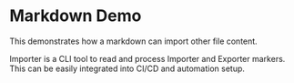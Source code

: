 <!-- == improter-generated-from: ../markdown/demo-before.md == -->
# Markdown Demo

This demonstrates how a markdown can import other file content.

Importer is a CLI tool to read and process Importer and Exporter markers.  
This can be easily integrated into CI/CD and automation setup.
